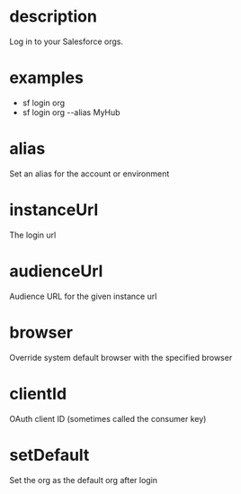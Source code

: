 # description

Log in to your Salesforce orgs.

# examples

- sf login org
- sf login org --alias MyHub

# alias

Set an alias for the account or environment

# instanceUrl

The login url

# audienceUrl

Audience URL for the given instance url

# browser

Override system default browser with the specified browser

# clientId

OAuth client ID (sometimes called the consumer key)

# setDefault

Set the org as the default org after login
